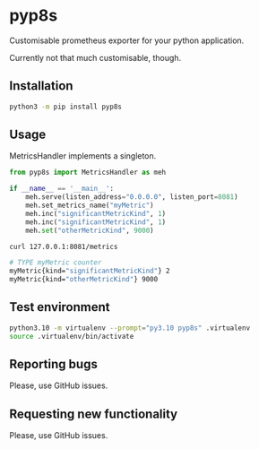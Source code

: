 # pyp8s

Customisable prometheus exporter for your python application.

Currently not that much customisable, though.

## Installation

```bash
python3 -m pip install pyp8s
```

## Usage

MetricsHandler implements a singleton.

```python
from pyp8s import MetricsHandler as meh

if __name__ == '__main__':
	meh.serve(listen_address="0.0.0.0", listen_port=8081)
	meh.set_metrics_name("myMetric")
	meh.inc("significantMetricKind", 1)
	meh.inc("significantMetricKind", 1)
	meh.set("otherMetricKind", 9000)
```

```bash
curl 127.0.0.1:8081/metrics
```

```bash
# TYPE myMetric counter
myMetric{kind="significantMetricKind"} 2
myMetric{kind="otherMetricKind"} 9000
```

## Test environment

```bash
python3.10 -m virtualenv --prompt="py3.10 pyp8s" .virtualenv
source .virtualenv/bin/activate
```

## Reporting bugs

Please, use GitHub issues.

## Requesting new functionality

Please, use GitHub issues.
